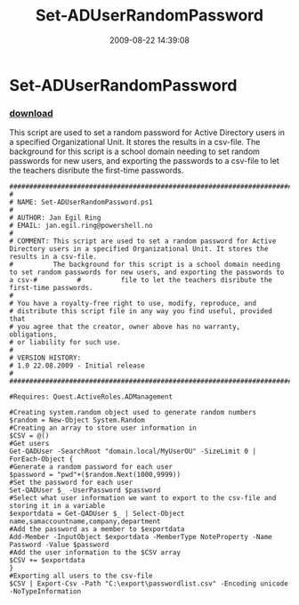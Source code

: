 ﻿---
pid:            1285
poster:         Jan Egil Ring
title:          Set-ADUserRandomPassword
date:           2009-08-22 14:39:08
format:         posh
parent:         0
parent:         0

---

# Set-ADUserRandomPassword

### [download](1285.ps1)

This script are used to set a random password for Active Directory users in a specified Organizational Unit. It stores the results in a csv-file.
The background for this script is a school domain needing to set random passwords for new users, and exporting the passwords to a csv-file to let the teachers disribute the first-time passwords.

```posh
###########################################################################"
#
# NAME: Set-ADUserRandomPassword.ps1
#
# AUTHOR: Jan Egil Ring
# EMAIL: jan.egil.ring@powershell.no
#
# COMMENT: This script are used to set a random password for Active Directory users in a specified Organizational Unit. It stores the results in a csv-file.
#          The background for this script is a school domain needing to set random passwords for new users, and exporting the passwords to a csv-#          #          file to let the teachers disribute the first-time passwords.
#
# You have a royalty-free right to use, modify, reproduce, and
# distribute this script file in any way you find useful, provided that
# you agree that the creator, owner above has no warranty, obligations,
# or liability for such use.
#
# VERSION HISTORY:
# 1.0 22.08.2009 - Initial release
#
###########################################################################"

#Requires: Quest.ActiveRoles.ADManagement

#Creating system.random object used to generate random numbers
$random = New-Object System.Random
#Creating an array to store user information in
$CSV = @()
#Get users
Get-QADUser -SearchRoot "domain.local/MyUserOU" -SizeLimit 0 | ForEach-Object {
#Generate a random password for each user
$password = "pwd"+($random.Next(1000,9999))
#Set the password for each user
Set-QADUser $_ -UserPassword $password
#Select what user information we want to export to the csv-file and storing it in a variable
$exportdata = Get-QADUser $_ | Select-Object name,samaccountname,company,department
#Add the password as a member to $exportdata
Add-Member -InputObject $exportdata -MemberType NoteProperty -Name Password -Value $password
#Add the user information to the $CSV array
$CSV += $exportdata
}
#Exporting all users to the csv-file
$CSV | Export-Csv -Path "C:\export\passwordlist.csv" -Encoding unicode -NoTypeInformation
```

